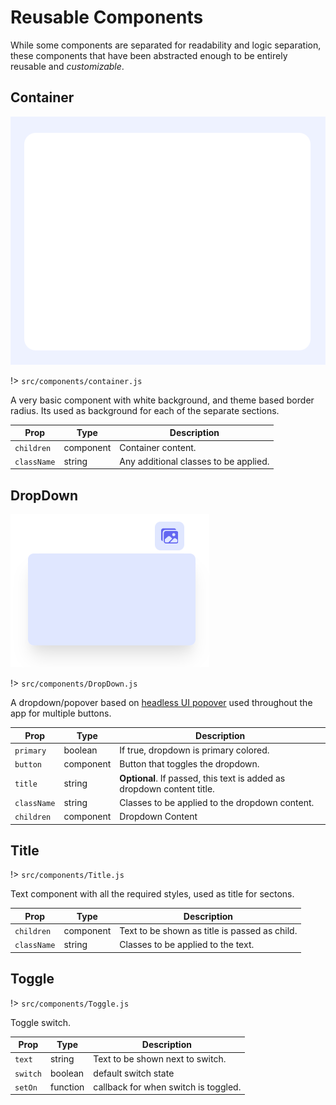 # Reusable Components

While some components are separated for readability and logic separation, these components that have been abstracted enough to be entirely reusable and _customizable_.

## Container

![container](../img/container.png ":size=200")

<div class="file-path">

!> `src/components/container.js`

</div>

A very basic component with white background, and theme based border radius. Its used as background for each of the separate sections.

| Prop        | Type      | Description                           |
| ----------- | --------- | ------------------------------------- |
| `children`  | component | Container content.                    |
| `className` | string    | Any additional classes to be applied. |

## DropDown

![dropdown](../img/dropdown.png)

<div class="file-path">

!> `src/components/DropDown.js`

</div>

A dropdown/popover based on [headless UI popover](https://headlessui.dev/react/popover) used throughout the app for multiple buttons.

| Prop        | Type      | Description                                                            |
| ----------- | --------- | ---------------------------------------------------------------------- |
| `primary`   | boolean   | If true, dropdown is primary colored.                                  |
| `button`    | component | Button that toggles the dropdown.                                      |
| `title`     | string    | **Optional**. If passed, this text is added as dropdown content title. |
| `className` | string    | Classes to be applied to the dropdown content.                         |
| `children`  | component | Dropdown Content                                                       |

## Title

<div class="file-path">

!> `src/components/Title.js`

</div>

Text component with all the required styles, used as title for sectons.

| Prop        | Type      | Description                                   |
| ----------- | --------- | --------------------------------------------- |
| `children`  | component | Text to be shown as title is passed as child. |
| `className` | string    | Classes to be applied to the text.            |

## Toggle

<div class="file-path">

!> `src/components/Toggle.js`

</div>

Toggle switch.

| Prop     | Type     | Description                          |
| -------- | -------- | ------------------------------------ |
| `text`   | string   | Text to be shown next to switch.     |
| `switch` | boolean  | default switch state                 |
| `setOn`  | function | callback for when switch is toggled. |
